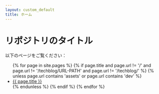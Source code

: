 ```yaml
---
layout: custom_default
title: ホーム
---
```


# リポジトリのタイトル

以下のページをご覧ください：

<ul>
{% for page in site.pages %} 
  {% if page.title and page.url != '/' and page.url != '/techblog/URL-PATH' and page.url != '/techblog/' %}
    {% unless page.url contains 'assets' or page.url contains 'dev' %}
      <li><a href="{{ page.url }}">{{ page.title }}</a></li>
    {% endunless %}
  {% endif %}
{% endfor %}
</ul>
